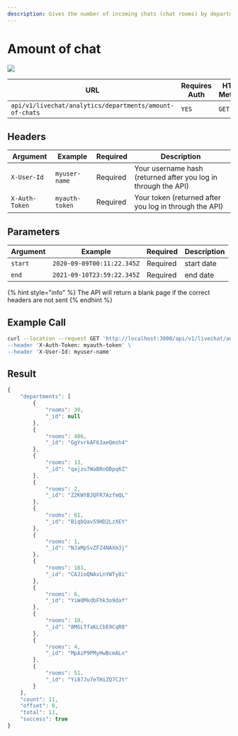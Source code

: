 ```yaml
---
description: Gives the number of incoming chats (chat rooms) by department
---
```


# Amount of chat

![](../../../../../../../.gitbook/assets/enterprise.jpg)

| URL                                                     | Requires Auth | HTTP Method |
| ------------------------------------------------------- | ------------- | ----------- |
| `api/v1/livechat/analytics/departments/amount-of-chats` | `YES`         | `GET`       |

## Headers

| Argument       | Example        | Required | Description                                                    |
| -------------- | -------------- | -------- | -------------------------------------------------------------- |
| `X-User-Id`    | `myuser-name`  | Required | Your username hash (returned after you log in through the API) |
| `X-Auth-Token` | `myauth-token` | Required | Your token (returned after you log in through the API)         |

## Parameters

| Argument | Example                    | Required | Description |
| -------- | -------------------------- | -------- | ----------- |
| `start`  | `2020-09-09T00:11:22.345Z` | Required | start date  |
| `end`    | `2021-09-10T23:59:22.345Z` | Required | end date    |

{% hint style="info" %}
The API will return a blank page if the correct headers are not sent
{% endhint %}

## Example Call

```bash
curl --location --request GET 'http://localhost:3000/api/v1/livechat/analytics/departments/amount-of-chats?start=2020-01-10T23:59:22.345Z&end=2021-02-10T23:59:22.345Z \
--header 'X-Auth-Token: myauth-token' \
--header 'X-User-Id: myuser-name'
```

## Result

```javascript
{
    "departments": [
        {
            "rooms": 30,
            "_id": null
        },
        {
            "rooms": 486,
            "_id": "GgYvrkAF63aeQmsh4"
        },
        {
            "rooms": 13,
            "_id": "qajzu7WaBRoQBpq6Z"
        },
        {
            "rooms": 2,
            "_id": "Z2KWYBJQFR7AzfmQL"
        },
        {
            "rooms": 61,
            "_id": "BiqbQav59HD2LzXEY"
        },
        {
            "rooms": 1,
            "_id": "NJaMpSvZFZ4NAXm3j"
        },
        {
            "rooms": 181,
            "_id": "CAJioQNAvLnYWTy8i"
        },
        {
            "rooms": 6,
            "_id": "YiWdMkdbFhk3o9daf"
        },
        {
            "rooms": 10,
            "_id": "8MGLTfaKLCbE9CqR8"
        },
        {
            "rooms": 4,
            "_id": "MpAiP9PMyHwBcmALx"
        },
        {
            "rooms": 51,
            "_id": "Yi87Ju7eTHiZQ7CJt"
        }
    ],
    "count": 11,
    "offset": 0,
    "total": 11,
    "success": true
}
```
